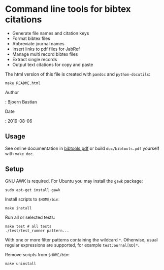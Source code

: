 Command line tools for bibtex citations
=======================================

-   Generate file names and citation keys
-   Format bibtex files
-   Abbreviate journal names
-   Insert links to pdf files for JabRef
-   Manage multi record bibtex files
-   Extract single records
-   Output text citations for copy and paste

The html version of this file is created with `pandoc` and `python-docutils`:

    make README.html

Author

:   Bjoern Bastian

Date

:   2019-08-06

Usage
-----

See online documentation in
[bibtools.pdf](https://bbastian.pavo.uberspace.de/files/bibtools/bibtools.pdf)
or build `doc/bibtools.pdf` yourself with `make doc`.

Setup
-----
GNU AWK is required.  For Ubuntu you may install the `gawk` package:

    sudo apt-get install gawk

Install scripts to `$HOME/bin`:

    make install

Run all or selected tests:

    make test # all tests
    ./test/test_runner pattern...

  With one or more filter patterns containing the wildcard `*`.  Otherwise,
  usual regular expressions are supported, for example `testJournal[UD]*`.

Remove scripts from `$HOME/bin`:

    make uninstall

